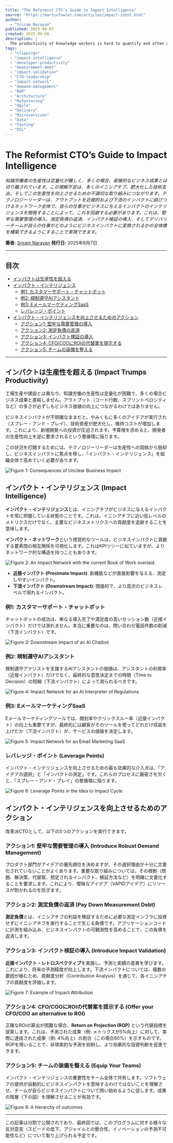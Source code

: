 ```yaml
---
title: "The Reformist CTO’s Guide to Impact Intelligence"
source: "https://martinfowler.com/articles/impact-intel.html"
author:
  - "Sriram Narayan"
published: 2025-08-07
created: 2025-08-08
description: |
  The productivity of knowledge workers is hard to quantify and often decoupled from direct business outcomes. The lack of understanding leads to many initiatives, bloated tech spend, and ill-chosen efforts to improve this productivity. Technology leaders need to avoid this by developing an intelligence of the business impact of their work across a network connecting output to proximate and downstream impact. We can do this by introducing robust demand management, paying down measurement debt, introducing impact validation, and equipping delivery teams to build a picture of how their work translates to business impact.
tags:
  - "clippings"
  - "impact-intelligence"
  - "developer-productivity"
  - "measurement-debt"
  - "impact-validation"
  - "CTO-leadership"
  - "impact-network"
  - "demand-management"
  - "ROP"
  - "Architecture"
  - "Refactoring"
  - "Agile"
  - "Delivery"
  - "Microservices"
  - "Data"
  - "Testing"
  - "DSL"
---
```


# The Reformist CTO’s Guide to Impact Intelligence

*知識労働者の生産性は定量化が難しく、多くの場合、直接的なビジネス成果とは切り離されています。この理解不足は、多くのイニシアチブ、肥大化した技術支出、そしてこの生産性を向上させるための不適切な取り組みにつながります。テクノロジーリーダーは、アウトプットを近接的および下流のインパクトに結びつけるネットワーク全体で、自らの仕事がビジネスに与えるインパクトのインテリジェンスを開発することによって、これを回避する必要があります。これは、堅牢な需要管理の導入、測定負債の返済、インパクト検証の導入、そしてデリバリーチームが自らの仕事がどのようにビジネスインパクトに変換されるかの全体像を構築できるようにすることで実現できます。*

**著者:** [Sriram Narayan](https://www.linkedin.com/in/mrsriramnarayan)
**発行日:** 2025年8月7日

---

## 目次

* [インパクトは生産性を超える](#impact-trumps-productivity)
* [インパクト・インテリジェンス](#impact-intelligence)
  * [例1: カスタマーサポート・チャットボット](#example-1-a-customer-support-chatbot)
  * [例2: 規制遵守AIアシスタント](#example-2-regulatory-compliance-ai-assistant)
  * [例3: EメールマーケティングSaaS](#example-3-email-marketing-saas)
  * [レバレッジ・ポイント](#leverage-points)
* [インパクト・インテリジェンスを向上させるためのアクション](#actions-to-improve-impact-intelligence)
  * [アクション1: 堅牢な需要管理の導入](#action-1-introduce-robust-demand-management)
  * [アクション2: 測定負債の返済](#action-2-pay-down-measurement-debt)
  * [アクション3: インパクト検証の導入](#action-3-introduce-impact-validation)
  * [アクション4: CFO/COOにROIの代替案を提示する](#action-4-offer-your-cfocoo-an-alternative-to-roi)
  * [アクション5: チームの装備を整える](#action-5-equip-your-teams)

---

## インパクトは生産性を超える (Impact Trumps Productivity)

工場生産や建設とは異なり、知識労働の生産性は定量化が困難で、多くの場合ビジネス成果と直結しません。アウトプット（コード行数、スプリントベロシティなど）の多さが必ずしもビジネス価値の向上につながるわけではありません。

ビジネスインパクトが不明確なままだと、やみくもに多くのアイデアが実行され（スプレー・アンド・プレイ）、技術資産が肥大化し、維持コストが増加します。これにより、新規開発への投資が圧迫されます。予算増を求めると、開発者の生産性向上を逆に要求されるという悪循環に陥ります。

この状況を打開するためには、テクノロジーリーダーは生産性への固執から脱却し、ビジネスインパクトに焦点を移し、「インパクト・インテリジェンス」を組織全体で高めていく必要があります。

![Figure 1: Consequences of Unclear Business Impact](impact-intel/image-1.png)

## インパクト・インテリジェンス (Impact Intelligence)

**インパクト・インテリジェンス**とは、イニシアチブがビジネスに与えるインパクトを常に把握している状態のことです。これは、イニシアチブに近い低レベルのメトリクスだけでなく、主要なビジネスメトリクスへの貢献度を追跡することを意味します。

**インパクト・ネットワーク**という視覚的なツールは、ビジネスインパクトに貢献する要素間の相互関係を可視化します。これはKPIツリーに似ていますが、よりネットワーク的な構造を持つこともあります。

![Figure 2: An Impact Network with the current Book of Work overlaid.](impact-intel/image-2.jpg)

* **近接インパクト (Proximate Impact)**: 新機能などが直接影響を与える、測定しやすいインパクト。
* **下流インパクト (Downstream Impact)**: 間接的で、より高次のビジネスレベルで現れるインパクト。

### 例1: カスタマーサポート・チャットボット

チャットボットの成功は、単なる導入完了や満足度の高いセッション数（近接インパクト）だけでは測れません。本当に重要なのは、問い合わせ電話件数の削減（下流インパクト）です。

![Figure 3: Downstream Impact of an AI Chatbot](impact-intel/image-3.jpg)

### 例2: 規制遵守AIアシスタント

規制遵守アナリストを支援するAIアシスタントの価値は、アシスタントの利用率（近接インパクト）だけでなく、最終的な意思決定までの時間（Time to Decision）の短縮（下流インパクト）によって測られるべきです。

![Figure 4: Impact Network for an AI Interpreter of Regulations](impact-intel/image-4.jpg)

### 例3: EメールマーケティングSaaS

Eメールマーケティングツールでは、開封率やクリックスルー率（近接インパクト）の向上も重要ですが、最終的には顧客がそのツールを使ってどれだけ収益を上げたか（下流インパクト）が、サービスの価値を決定します。

![Figure 5: Impact Network for an Email Marketing SaaS](impact-intel/image-5.jpg)

### レバレッジ・ポイント (Leverage Points)

インパクト・インテリジェンスを向上させるための最も効果的な介入点は、「アイデアの選択」と「インパクトの測定」です。これらのプロセスに厳密さを欠くと、「スプレー・アンド・プレイ」の悪循環に陥ります。

![Figure 6: Leverage Points in the Idea to Impact Cycle](impact-intel/image-6.png)

## インパクト・インテリジェンスを向上させるためのアクション

改革派CTOとして、以下の5つのアクションを実行できます。

### アクション1: 堅牢な需要管理の導入 (Introduce Robust Demand Management)

プロダクト部門がアイデアの優先順位を決めますが、その選択理由が十分に文書化されていないことがよくあります。重要な取り組みについては、その根拠（問題、解決策、代替案、想定されるインパクト、検証方法など）を明確に文書化することを要求します。これにより、曖昧なアイデア（VAPIDアイデア）にリソースが割かれるのを防ぎます。

### アクション2: 測定負債の返済 (Pay Down Measurement Debt)

**測定負債**とは、イニシアチブの利益を検証するために必要な測定インフラに投資せずにイニシアチブを実行することで生じる負債です。アプリケーションコードに計測を組み込み、ビジネスインパクトの可観測性を高めることで、この負債を返済します。

### アクション3: インパクト検証の導入 (Introduce Impact Validation)

**近接インパクト・レトロスペクティブ**を実施し、予測と実績の差異を学びます。これにより、将来の予測精度が向上します。下流インパクトについては、複数の要因が絡むため、貢献度分析（Contribution Analysis）を通じて、各イニシアチブの貢献度を評価します。

![Figure 7: Example of Impact Attribution](impact-intel/image-8.jpg)

### アクション4: CFO/COOにROIの代替案を提示する (Offer your CFO/COO an alternative to ROI)

正確なROIの算出が困難な場合、**Return on Projection (ROP)** という代替指標を提案します。これは、予測された成果（例: メトリクスが5%向上）に対して、実際に達成された成果（例: 4%向上）の割合（この場合80%）を示すものです。ROPを用いることで、非現実的な予測を抑制し、より効果的な投資判断を促進できます。

### アクション5: チームの装備を整える (Equip Your Teams)

インパクト・インテリジェンスの重要性をチーム全体で共有します。ソフトウェアの提供が自動的にビジネスインパクトを意味するわけではないことを理解させ、チームが自らビジネスインパクトについて問い始めるように促します。成果の階層（下の図）を理解させることが有効です。

![Figure 8: A hierarchy of outcomes](impact-intel/image-9.png)

---

この記事は分割で公開されており、最終回では、このプログラムに対する様々な反対意見（スピードの低下、アジャイルとの整合性、イノベーションの予測不可能性など）について取り上げられる予定です。
